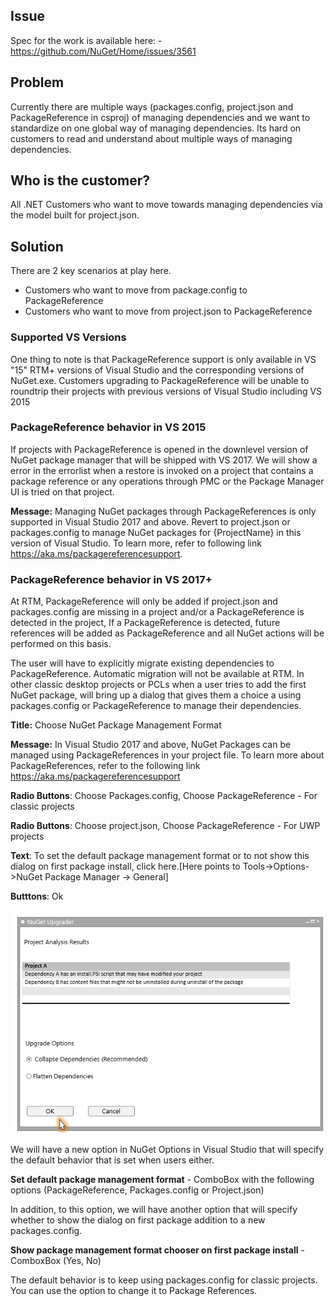 ## Issue
Spec for the work is available here: - https://github.com/NuGet/Home/issues/3561

## Problem
Currently there are multiple ways (packages.config, project.json and PackageReference in csproj) of managing dependencies and we want to standardize on one global way of managing dependencies. Its hard on customers to read and understand about multiple ways of managing dependencies. 

## Who is the customer?
All .NET Customers who want to move towards managing dependencies via the model built for project.json.

## Solution

There are 2 key scenarios at play here.

* Customers who want to move from package.config to PackageReference
* Customers who want to move from project.json to PackageReference

### Supported VS Versions

One thing to note is that PackageReference support is only available in VS "15" RTM+ versions of Visual Studio and the corresponding versions of NuGet.exe. Customers upgrading to PackageReference will be unable to roundtrip their projects with previous versions of Visual Studio including VS 2015

### PackageReference behavior in VS 2015
If projects with PackageReference is opened in the downlevel version of NuGet package manager that will be shipped with VS 2017. We will show a error in the errorlist when a restore is invoked on a project that contains a package reference or any operations through PMC or the Package Manager UI is tried on that project.

**Message:** Managing NuGet packages through PackageReferences is only supported in Visual Studio 2017 and above. Revert to project.json or packages.config to manage NuGet packages for {ProjectName} in this version of Visual Studio. To learn more, refer to following link https://aka.ms/packagereferencesupport.


### PackageReference behavior in VS 2017+
At RTM, PackageReference will only be added if project.json and packages.config are missing in a project and/or a PackageReference is detected in the project, If a PackageReference is detected, future references will be added as PackageReference and all NuGet actions will be performed on this basis. 

The user will have to explicitly migrate existing dependencies to PackageReference. Automatic migration will not be available at RTM. In other classic desktop projects or PCLs when a user tries to add the first NuGet package, will bring up a dialog that gives them a choice a using packages.config or PackageReference to manage their dependencies.

**Title:** Choose NuGet Package Management Format

**Message:** In Visual Studio 2017 and above, NuGet Packages can be managed using PackageReferences in your project file. To learn more about PackageReferences, refer to the following link https://aka.ms/packagereferencesupport

**Radio Buttons**: Choose Packages.config, Choose PackageReference - For classic projects

**Radio Buttons**: Choose project.json, Choose PackageReference - For UWP projects

**Text**: To set the default package management format or to not show this dialog on first package install, click here.[Here points to Tools->Options->NuGet Package Manager -> General]

**Butttons**: Ok


![mockup](https://github.com/NuGet/Home/blob/dev/resources/upgraderImage.png)

We will have a new option in NuGet Options in Visual Studio that will specify the default behavior that is set when users either.

**Set default package management format** - ComboBox with the following options (PackageReference, Packages.config or Project.json)

In addition, to this option, we will have another option that will specify whether to show the dialog on first package addition to a new packages.config.

**Show package management format chooser on first package install** - ComboxBox (Yes, No)

The default behavior is to keep using packages.config for classic projects. You can use the option to change it to Package References.











